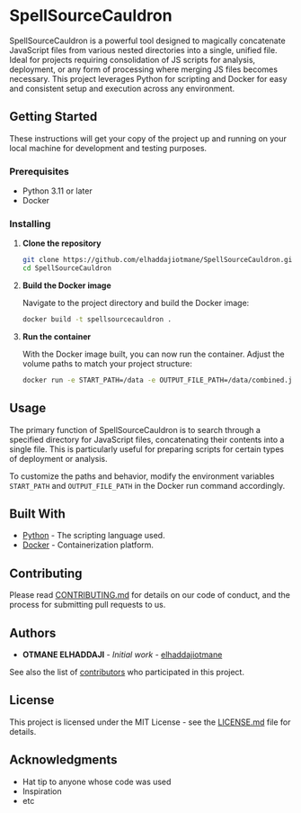 
# SpellSourceCauldron

SpellSourceCauldron is a powerful tool designed to magically concatenate JavaScript files from various nested directories into a single, unified file. Ideal for projects requiring consolidation of JS scripts for analysis, deployment, or any form of processing where merging JS files becomes necessary. This project leverages Python for scripting and Docker for easy and consistent setup and execution across any environment.

## Getting Started

These instructions will get your copy of the project up and running on your local machine for development and testing purposes.

### Prerequisites

- Python 3.11 or later
- Docker

### Installing

1. **Clone the repository**

    ```bash
    git clone https://github.com/elhaddajiotmane/SpellSourceCauldron.git
    cd SpellSourceCauldron
    ```

2. **Build the Docker image**

    Navigate to the project directory and build the Docker image:

    ```sh
    docker build -t spellsourcecauldron .
    ```

3. **Run the container**

    With the Docker image built, you can now run the container. Adjust the volume paths to match your project structure:

    ```sh
    docker run -e START_PATH=/data -e OUTPUT_FILE_PATH=/data/combined.js -v <path/to/your/js/files>:/data spellsourcecauldron
    ```

## Usage

The primary function of SpellSourceCauldron is to search through a specified directory for JavaScript files, concatenating their contents into a single file. This is particularly useful for preparing scripts for certain types of deployment or analysis.

To customize the paths and behavior, modify the environment variables `START_PATH` and `OUTPUT_FILE_PATH` in the Docker run command accordingly.

## Built With

- [Python](https://www.python.org/) - The scripting language used.
- [Docker](https://www.docker.com/) - Containerization platform.

## Contributing

Please read [CONTRIBUTING.md](https://github.com/elhaddajiotmane/SpellSourceCauldron/CONTRIBUTING.md) for details on our code of conduct, and the process for submitting pull requests to us.

## Authors

- **OTMANE ELHADDAJI** - *Initial work* - [elhaddajiotmane](https://github.com/elhaddajiotmane)

See also the list of [contributors](https://github.com/elhaddajiotmane/SpellSourceCauldron/contributors) who participated in this project.

## License

This project is licensed under the MIT License - see the [LICENSE.md](LICENSE.md) file for details.

## Acknowledgments 

- Hat tip to anyone whose code was used
- Inspiration
- etc

